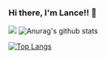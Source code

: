 ### Hi there, I'm Lance!! 👋
![](https://ipcounter.ihcr.top/?mode=2)
![Anurag's github stats](https://github-readme-stats.vercel.app/api?username=Lan-ce-lot&theme=dark&show_icons=true)

[![Top Langs](https://github-readme-stats.vercel.app/api/top-langs/?username=Lan-ce-lot&theme=dark&layout=compact)](https://github.com/anuraghazra/github-readme-stats)
<!--
**Lan-ce-lot/Lan-ce-lot** is a ✨ _special_ ✨ repository because its `README.md` (this file) appears on your GitHub profile.

Here are some ideas to get you started:

- 🔭 I’m currently working on ...
- 🌱 I’m currently learning ...
- 👯 I’m looking to collaborate on ...
- 🤔 I’m looking for help with ...
- 💬 Ask me about ...
- 📫 How to reach me: ...
- 😄 Pronouns: ...
- ⚡ Fun fact: ...
-->
